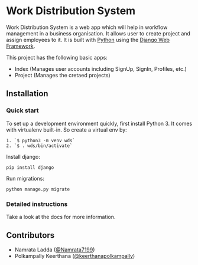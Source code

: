 # Work Distribution System

Work Distribution System is a web app which will help in workflow management in a business organisation. It allows user to create project and assign employees to it. It is built with [Python][0] using the [Django Web Framework][1].

This project has the following basic apps:

* Index (Manages user accounts including SignUp, SignIn, Profiles, etc.)
* Project (Manages the cretaed projects)

## Installation

### Quick start

To set up a development environment quickly, first install Python 3. It
comes with virtualenv built-in. So create a virtual env by:

    1. `$ python3 -m venv wds`
    2. `$ . wds/bin/activate`

Install django:

    pip install django

Run migrations:

    python manage.py migrate
    
### Detailed instructions

Take a look at the docs for more information.

[0]: https://www.python.org/
[1]: https://www.djangoproject.com/

## Contributors

* Namrata Ladda ([@Namrata7199](https://github.com/Namrata7199))
* Polkampally Keerthana ([@keerthanapolkampally](https://github.com/keerthanapolkampally))
     

